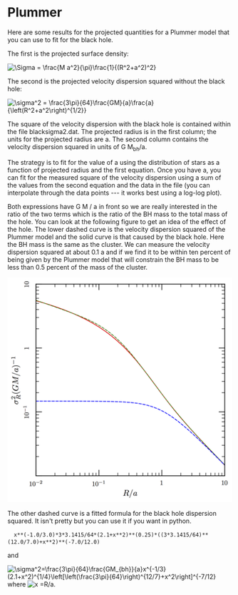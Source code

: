 # Plummer

Here are some results for the projected quantities for a Plummer model that you can use to fit for the black hole.

The first is the projected surface density:

<img src="https://latex.codecogs.com/gif.latex?\Sigma&space;=&space;\frac{M%20a^2}{\pi}\frac{1}{(R^2+a^2)^2}" title="\Sigma = \frac{M a^2}{\pi}\frac{1}{(R^2+a^2)^2}"/>

The second is the projected velocity dispersion squared without the black hole:

<img src="https://latex.codecogs.com/gif.latex?\sigma^2=\frac{3\pi}{64}\frac{GM}{a}\frac{a}{\left(R^2+a^2\right)^{1/2}}" title="\sigma^2 = \frac{3\pi}{64}\frac{GM}{a}\frac{a}{\left(R^2+a^2\right)^{1/2}}"/>

The square of the velocity dispersion with the black hole is contained within the file blacksigma2.dat. The projected radius is in the first column; the units for the projected radius are a.  The second column contains the velocity dispersion squared in units of G M<sub>bh</sub>/a.

The strategy is to fit for the value of a using the distribution of stars as a function of projected radius and the first equation.  Once you have a, you can fit for the measured square of the velocity dispersion using a sum of the values from the second equation and the data in the file (you can interpolate through the data points --- it works best using a log-log plot).

Both expressions have G M / a in front so we are really interested in the ratio of the two terms which is the ratio of the BH mass to the total mass of the hole.  You can look at the following figure to get an idea of the effect of the hole.  The lower dashed curve is the velocity dispersion squared of the Plummer model and the solid curve is that caused by the black hole.  Here the BH mass is the same as the cluster.  We can measure the velocity dispersion squared at about 0.1 a and if we find it to be within ten percent of being given by the Plummer model that will constrain the BH mass to be less than 0.5 percent of the mass of the cluster. 

![velocity variance as a function of projected radius](blackhole.png)

The other dashed curve is a fitted formula for the black hole dispersion squared.  It isn't pretty but you can use it if you want in python.
```
  x**(-1.0/3.0)*3*3.1415/64*(2.1+x**2)**(0.25)*((3*3.1415/64)**(12.0/7.0)+x**2)**(-7.0/12.0) 
```
and

<img src="https://latex.codecogs.com/gif.latex?\sigma^2=\frac{3\pi}{64}\frac{GM_{bh}}{a}x^{-1/3}(2.1+x^2)^{1/4}\left[\left(\frac{3\pi}{64}\right)^{12/7}+x^2\right]^{-7/12}" title="\sigma^2=\frac{3\pi}{64}\frac{GM_{bh}}{a}x^{-1/3}(2.1+x^2)^{1/4}\left[\left(\frac{3\pi}{64}\right)^{12/7}+x^2\right]^{-7/12}"/> where <img src="https://latex.codecogs.com/gif.latex?x=R/a" title="x =R/a"/>.
